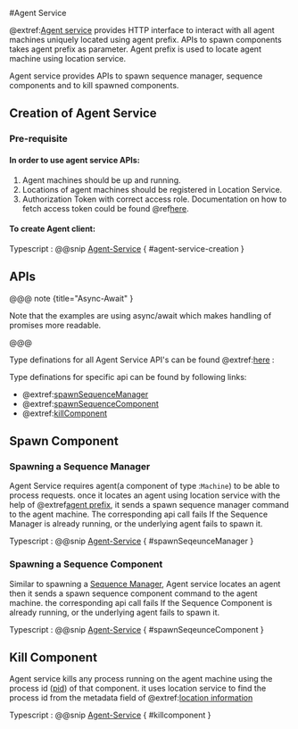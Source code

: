 #Agent Service

@extref:[Agent service](ts-docs:interfaces/clients.agentservice.html) provides HTTP interface to interact with all agent machines uniquely located using agent prefix.
APIs to spawn components takes agent prefix as parameter. Agent prefix is used to locate agent machine using location service.

Agent service provides APIs to spawn sequence manager, sequence components and to kill spawned components.

## Creation of Agent Service
### Pre-requisite
#### In order to use agent service APIs:

  1. Agent machines should be up and running.
  1. Locations of agent machines should be registered in Location Service.
  1. Authorization Token with correct access role.
     Documentation on how to fetch access token could be found @ref[here](../../aas/csw-aas-js.md).

#### To create Agent client:

Typescript
:   @@snip [Agent-Service](../../../../../example/src/documentation/agent/AgentServiceExamples.ts) { #agent-service-creation }

## APIs

@@@ note {title="Async-Await" }

Note that the examples are using async/await which makes handling of promises more readable.

@@@

Type definations for all Agent Service API's can be found @extref:[here](ts-docs:interfaces/clients.agentservice.html) :

Type definations for specific api can be found by following links:

- @extref:[spawnSequenceManager](ts-docs:interfaces/clients.agentservice.html#spawnsequencemanager)
- @extref:[spawnSequenceComponent](ts-docs:interfaces/clients.agentservice.html#spawnsequencecomponent)
- @extref:[killComponent](ts-docs:interfaces/clients.agentservice.html#killcomponent)

## Spawn Component

### Spawning a Sequence Manager
Agent Service requires agent(a component of type :`Machine`) to be able to process requests. once it locates an agent using location service with the help of @extref[agent prefix](ts-docs:classes/models.prefix.html), it sends a spawn sequence manager command to the agent machine.
The corresponding api call fails If the Sequence Manager is already running, or the underlying agent fails to spawn it.

Typescript
:   @@snip [Agent-Service](../../../../../example/src/documentation/agent/AgentServiceExamples.ts) { #spawnSeqeunceManager }


### Spawning a Sequence Component

Similar to spawning a [Sequence Manager](#spawning-a-sequence-manager), Agent service locates an agent then it sends a spawn sequence component command to the agent machine.
the corresponding api call fails If the Sequence Component is already running, or the underlying agent fails to spawn it.

Typescript
:   @@snip [Agent-Service](../../../../../example/src/documentation/agent/AgentServiceExamples.ts) { #spawnSeqeunceComponent }

## Kill Component
Agent service kills any process running on the agent machine using the process id ([pid](https://www.computerhope.com/jargon/p/pid.htm)) of that component. it uses location service to find the process id from the metadata field of @extref:[location information](ts-docs:modules/models.html#location)

Typescript
:   @@snip [Agent-Service](../../../../../example/src/documentation/agent/AgentServiceExamples.ts) { #killcomponent }

